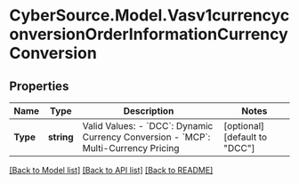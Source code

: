 # CyberSource.Model.Vasv1currencyconversionOrderInformationCurrencyConversion
## Properties

Name | Type | Description | Notes
------------ | ------------- | ------------- | -------------
**Type** | **string** | Valid Values: - &#x60;DCC&#x60;: Dynamic Currency Conversion - &#x60;MCP&#x60;: Multi-Currency Pricing  | [optional] [default to "DCC"]

[[Back to Model list]](../README.md#documentation-for-models) [[Back to API list]](../README.md#documentation-for-api-endpoints) [[Back to README]](../README.md)

